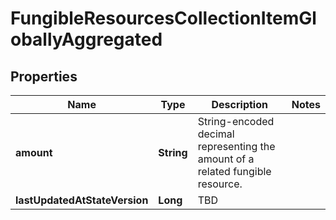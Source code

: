 

# FungibleResourcesCollectionItemGloballyAggregated


## Properties

| Name | Type | Description | Notes |
|------------ | ------------- | ------------- | -------------|
|**amount** | **String** | String-encoded decimal representing the amount of a related fungible resource. |  |
|**lastUpdatedAtStateVersion** | **Long** | TBD |  |



